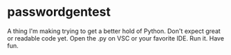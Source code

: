# passwordgentest
A thing I'm making trying to get a better hold of Python. Don't expect great or readable code yet.
Open the .py on VSC or your favorite IDE. Run it. Have fun.
